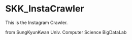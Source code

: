 # SKK_InstaCrawler

This is the Instagram Crawler.


from SungKyunKwan Univ. Computer Science BigDataLab
